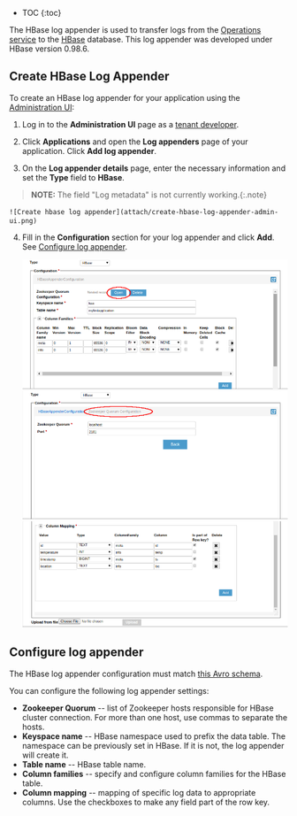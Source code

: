 * TOC
{:toc}

The HBase log appender is used to transfer logs from the [Operations service]({{root_url}}Glossary/#operations-service) to the [HBase](https://hbase.apache.org/) database. This log appender was developed under HBase version 0.98.6.

## Create HBase Log Appender

To create an HBase log appender for your application using the [Administration UI]({{root_url}}Glossary/#administration-ui):

1. Log in to the **Administration UI** page as a [tenant developer]({{root_url}}Glossary/#tenant-developer).

2. Click **Applications** and open the **Log appenders** page of your application.
Click **Add log appender**.

3. On the **Log appender details** page, enter the necessary information and set the **Type** field to **HBase**.
>**NOTE:** The field "Log metadata" is not currently working.{:.note}


	![Create hbase log appender](attach/create-hbase-log-appender-admin-ui.png)
	

4. Fill in the **Configuration** section for your log appender and click **Add**.
See [Configure log appender](#configure-log-appender).

	![HBase log appender configuration](attach/hbase-log-appender-config1.png)
	![](attach/hbase-log-appender-config-zookeeper.png)
	![](attach/hbase-log-appender-config2.png)

## Configure log appender


The HBase log appender configuration must match [this Avro schema](/server/appenders/hbase-appender/src/main/avro/HBaseAppenderConfiguration.avsc).

You can configure the following log appender settings:

* **Zookeeper Quorum** -- list of Zookeeper hosts responsible for HBase cluster connection. For more than one host, use commas to separate the hosts. 
* **Keyspace name** -- HBase namespace used to prefix the data table. The namespace can be previously set in HBase. If it is not, the log appender will create it.
* **Table name** -- HBase table name.
* **Column families** -- specify and configure column families for the HBase table.
* **Column mapping** -- mapping of specific log data to appropriate columns. Use the checkboxes to make any field part of the row key.
